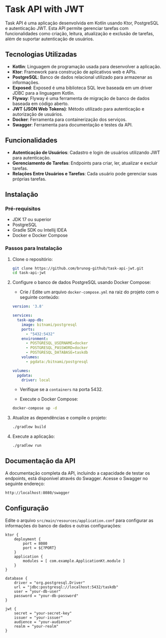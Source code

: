 # Task API with JWT

Task API é uma aplicação desenvolvida em Kotlin usando Ktor, PostgreSQL e autenticação JWT. Esta API permite gerenciar tarefas com funcionalidades como criação, leitura, atualização e exclusão de tarefas, além de suportar autenticação de usuários.

## Tecnologias Utilizadas

- **Kotlin**: Linguagem de programação usada para desenvolver a aplicação.
- **Ktor**: Framework para construção de aplicativos web e APIs.
- **PostgreSQL**: Banco de dados relacional utilizado para armazenar as informações.
- **Exposed**: Exposed é uma biblioteca SQL leve baseada em um driver JDBC para a linguagem Kotlin.
- **Flyway**: Flyway é uma ferramenta de migração de banco de dados baseada em código aberto.
- **JWT (JSON Web Tokens)**: Método utilizado para autenticação e autorização de usuários.
- **Docker**: Ferramenta para containerização dos serviços.
- **Swagger**: Ferramenta para documentação e testes da API.

## Funcionalidades

- **Autenticação de Usuários**: Cadastro e login de usuários utilizando JWT para autenticação.
- **Gerenciamento de Tarefas**: Endpoints para criar, ler, atualizar e excluir tarefas.
- **Relações Entre Usuários e Tarefas**: Cada usuário pode gerenciar suas próprias tarefas.

## Instalação

### Pré-requisitos

- JDK 17 ou superior
- PostgreSQL
- Gradle SDK ou Intellij IDEA
- Docker e Docker Compose

### Passos para Instalação

1. Clone o repositório:
    ```sh
    git clone https://github.com/brunog-github/task-api-jwt.git
    cd task-api-jwt
    ```

2. Configure o banco de dados PostgreSQL usando Docker Compose:
   - Crie / Edite um arquivo `docker-compose.yml` na raiz do projeto com o seguinte conteúdo:

    ```yaml
    version: '3.8'

    services:
      task-app-db:
        image: bitnami/postgresql
        ports:
          - "5432:5432"
        environment:
          - POSTGRESQL_USERNAME=docker
          - POSTGRESQL_PASSWORD=docker
          - POSTGRESQL_DATABASE=taskdb
        volumes:
          - pgdata:/bitnami/postgresql

    volumes:
      pgdata:
        driver: local
    ```

   - Verifique se a `containers` na porta 5432.
   
   - Execute o Docker Compose:
    ```sh
    docker-compose up -d
    ```

3. Atualize as dependências e compile o projeto:
    ```sh
    ./gradlew build
    ```

4. Execute a aplicação:
    ```sh
    ./gradlew run
    ```

## Documentação da API
A documentação completa da API, incluindo a capacidade de testar os endpoints, está disponível através do Swagger. Acesse o Swagger no seguinte endereço:
```sh
http://localhost:8080/swagger
```

## Configuração

Edite o arquivo `src/main/resources/application.conf` para configurar as informações do banco de dados e outras configurações:

```hocon
ktor {
    deployment {
        port = 8080
        port = ${?PORT}
    }
    application {
        modules = [ com.example.ApplicationKt.module ]
    }
}

database {
    driver = "org.postgresql.Driver"
    url = "jdbc:postgresql://localhost:5432/taskdb"
    user = "your-db-user"
    password = "your-db-password"
}

jwt {
    secret = "your-secret-key"
    issuer = "your-issuer"
    audience = "your-audience"
    realm = "your-realm"
}
```